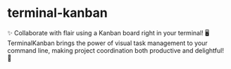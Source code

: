 # terminal-kanban
✨ Collaborate with flair using a Kanban board right in your terminal! 🖥️  TerminalKanban brings the power of visual task management to your command line, making project coordination both productive and delightful! 💖
